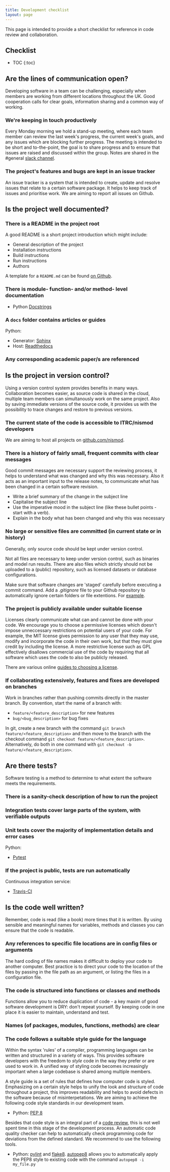 ```yaml
---
title: Development checklist
layout: page
---
```


This page is intended to provide a short checklist for reference in code review
and collaboration.

## Checklist
* TOC
{:toc}

## Are the lines of communication open?

Developing software in a team can be challenging, especially when members are
working from different locations throughout the UK. Good cooperation calls for
clear goals, information sharing and a common way of working.

### We're keeping in touch productively

Every Monday morning we hold a stand-up meeting, where each team member can
review the last week's progress, the current week's goals, and any issues
which are blocking further progress. The meeting is intended to be short and to-the-point,
the goal is to share progress and to ensure that issues are raised and discussed
within the group. Notes are shared
in the #general [slack channel](https://nismod.slack.com/).

### The project's features and bugs are kept in an issue tracker

An issue tracker is a system that is intended to create, update and resolve
issues that relate to a certain software package. It helps to keep track of
issues and prioritise work. We are aiming to report all issues on Github.

## Is the project well documented?

### There is a README in the project root

A good README is a short project introduction which might include:

* General description of the project
* Installation instructions
* Build instructions
* Run instructions
* Authors

A template for a `README.md` can be found [on
Github](https://gist.github.com/PurpleBooth/109311bb0361f32d87a2).

### There is module- function- and/or method- level documentation

* Python [Docstrings](https://www.python.org/dev/peps/pep-0257/)

### A `docs` folder contains articles or guides

Python:
* Generator: [Sphinx](http://www.sphinx-doc.org)
* Host: [Readthedocs](http://readthedocs.org)

### Any corresponding academic paper/s are referenced

## Is the project in version control?

Using a version control system provides benefits in many ways. Collaboration
becomes easier, as source code is shared in the cloud, multiple team members can
simultanously work on the same project. Also by saving immediate versions of the
source code, it provides us with the possibility to trace changes and restore to
previous versions.

### The current state of the code is accessible to ITRC/nismod developers

 We are aiming to host all projects on
[github.com/nismod](https://www.github.com/nismod).

### There is a history of fairly small, frequent commits with clear messages

Good commit messages are necessary support the reviewing process, it helps to
understand what was changed and why this was necessary. Also it acts as an
important input to the release notes, to communicate what has been changed in a
certain software revision.

* Write a brief summary of the change in the subject line
* Capitalise the subject line
* Use the imperative mood in the subject line (like these bullet points - start
  with a verb).
* Explain in the body what has been changed and why this was necessary

### No large or sensitive files are committed (in current state or in history)

Generally, only source code should be kept under version control.

Not all files are necessary to keep under version control, such as binaries and
model run results. There are also files which strictly should not be uploaded to
a (public) repository, such as licensed datasets or database configurations.

Make sure that software changes are 'staged' carefully before executing a commit
command. Add a *.gitignore* file to your Github repository to automatically
ignore certain folders or file extentions. For [example](https://github.com/nismod/smif/blob/master/.gitignore).

### The project is publicly available under suitable license

Licenses clearly communicate what can and cannot be done with your code.
We encourage you to choose a permissive licenses which doesn't impose unneccessary
restrictions on potential users of your code. For example, the MIT license gives
permission to any user that they may use, modify and incorporate the code in
their own work, but that they must give credit by including the license. A more
restrictive license such as GPL effectively disallows commercial use of the code
by requiring that all software which uses the code to also be publicly released.

There are various online [guides to choosing a license](https://choosealicense.com).

### If collaborating extensively, features and fixes are developed on branches

Work in branches rather than pushing commits directly in the master
branch. By convention, start the name of a branch with:
- `feature/<feature_description>` for new features
- `bug/<bug_description>` for bug fixes

In git, create a new branch with the command 
`git branch feature/<feature_description>` and then move to the branch with the
checkout command `git checkout feature/<feature_description>`.  Alternatively,
do both in one command with `git checkout -b feature/<feature_description>`.

## Are there tests?

Software testing is a method to determine to what extent the software meets the
requirements.

### There is a sanity-check description of how to run the project

### Integration tests cover large parts of the system, with verifiable outputs

### Unit tests cover the majority of implementation details and error cases

Python:
* [Pytest](https://docs.pytest.org/en/latest/)

### If the project is public, tests are run automatically

Continuous integration service:
* [Travis-CI](https://www.travis-ci.org)

## Is the code well written?

Remember, code is read (like a book) more times that it is written. By using
sensible and meaningful names for variables, methods and classes you can ensure
that the code is readable.

### Any references to specific file locations are in config files or arguments

The hard coding of file names makes it difficult to deploy your code to another
computer.  Best practice is to direct your code to the location of the files
by passing in the file path as an argument, or listing the files in a configuration
file.

### The code is structured into functions or classes and methods

Functions allow you to reduce duplication of code - a key maxim of good
software development is DRY: don't repeat yourself. By keeping code in one place
it is easier to maintain, understand and test.

### Names (of packages, modules, functions, methods) are clear

### The code follows a suitable style guide for the language

Within the syntax 'rules' of a compiler, programming languages can be written
and structured in a variety of ways. This provides software developers with the
freedom to *style* code in the way they prefer or are used to work in. A unified
way of styling code becomes increasingly important when a large codebase is
shared among multiple members.

A style guide is a set of rules that defines how computer code is styled.
Emphasizing on a certain style helps to unify the look and structure of code
throughout a project, this improves readability and helps to avoid defects in
the software because of misinterpetations. We are aiming to achieve the
following code style standards in our development team.

* Python: [PEP 8](https://www.python.org/dev/peps/pep-0008)

Besides that code style is an integral part of a [code review](#code-reviews),
this is not well spent time in this stage of the development process. An
automatic code quality checker can help to automatically check programming code
for deviations from the defined standard. We recommend to use the following
tools.

* Python: [pylint](https://www.pylint.org) and [flake8](http://flake8.pycqa.org/en/latest/).  [autopep8](https://pypi.python.org/pypi/autopep8) allows you to automatically apply the PEP8 style to existing code with the command `autopep8 -i my_file.py`
